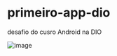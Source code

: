 # primeiro-app-dio
desafio do cusro Android na DIO


![image](https://github.com/futyline/primeiro-app-dio/assets/84059040/ad929197-97df-4051-a627-232186bf169f)
